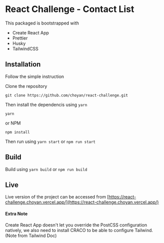 # React Challenge - Contact List
This packaged is bootstrapped with
 - Create React App
 - Prettier
 - Husky
 - TailwindCSS

## Installation
Follow the simple instruction

Clone the repository
```
git clone https://github.com/choyan/react-challenge.git
```

Then install the dependencis using `yarn`
```
yarn
```
or NPM
```
npm install
```
Then run using `yarn start` or `npm run start`

## Build
Build using `yarn build` or `npm run build`

## Live
Live version of the project can be accessed from [https://react-challenge.choyan.vercel.app/](https://react-challenge.choyan.vercel.app/)

#### Extra Note
Create React App doesn't let you override the PostCSS configuration natively, we also need to install CRACO to be able to configure Tailwind. (Note from Tailwind Doc)
